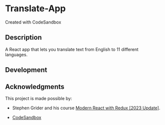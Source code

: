 # Translate-App
Created with CodeSandbox

## Description
A React app that lets you translate text from English to 11 different languages.

## Development

## Acknowledgments
This project is made possible by:

* Stephen Grider and his course [Modern React with Redux [2023 Update]](https://www.udemy.com/course/react-redux/).

* [CodeSandbox](https://codesandbox.io)
